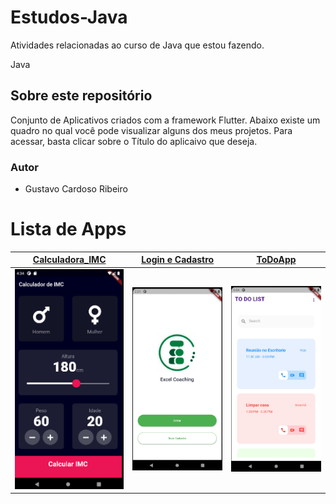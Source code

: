 # Estudos-Java
Atividades relacionadas ao curso de Java que estou fazendo.

Java
## Sobre este repositório
Conjunto de Aplicativos criados com a  framework Flutter. Abaixo existe um quadro no qual você pode visualizar alguns dos meus projetos. Para acessar, basta clicar sobre o Título do aplicaivo que deseja.

### Autor

* Gustavo Cardoso Ribeiro
 
# Lista de Apps

 | [**Calculadora_IMC**](https://github.com/igor1043/Projetos-em-Flutter/tree/main/Calculadora_IMC)      | [**Login e Cadastro**](https://github.com/igor1043/Projetos-em-Flutter/tree/main/LoginAndRegisterV1-Flutter-master)     | [**ToDoApp**](https://medium.com/@diegoveloper/flutter-fetching-parsing-json-data-c019ddddaa34)      |
|------------|-------------| -------------|
|  <img src="https://github.com/igor1043/Projetos-em-Flutter/blob/main/Calculadora_IMC/Img/IMG%20(4).png" width="250"> |  <img src="https://github.com/igor1043/Projetos-em-Flutter/blob/main/LoginAndRegisterV1-Flutter-master/Demo/Screenshot_1.png" width="250"> |    <img src="https://github.com/igor1043/Projetos-em-Flutter/blob/main/ToDoApp-Flutter-master/Demo/Screenshot_1.png" width="250"> |  
